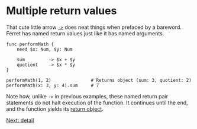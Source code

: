 # Multiple return values

That cute little arrow [`->`](../Operators.md#return-operator)
does neat things when prefaced by a bareword. Ferret has named return
values just like it has named arguments.

    func performMath {
        need $x: Num, $y: Num

        sum         -> $x + $y
        quotient    -> $x * $y
    }

    performMath(1, 2)               # Returns object (sum: 3, quotient: 2)
    performMath(x: 3, y: 4).sum     # 7

Note how, unlike `->` in previous examples, these named return pair
statements do not halt execution of the function. It continues until
the end, and the function yields its
[return object](../Functions.md#return-objects).

[Next: detail](7.5-detail.md)